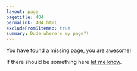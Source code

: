 ```yaml
---
layout: page
pagetitle: 404
permalink: 404.html
excludeFromSitemap: true
summary: Dude where's my page?!
---
```

You have found a missing page, you are awesome!

If there should be something here [let me know](https://github.com/alex-page/alex-page/issues/new).

